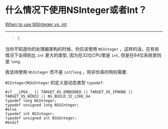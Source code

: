 # 什么情况下使用NSInteger或者Int？
[When to use NSInteger vs. int](https://stackoverflow.com/questions/4445173/when-to-use-nsinteger-vs-int)

___



> 1

当你不知道你的处理器架构的时候，你应该使用 `NSInteger` ，这样的话，在有些情况下会得到比 `int` 更大的类型, 因为在32位CPU里是 `int`, 但是在64位系统里则是 `long`.

我坚持使用 `NSInteger` 而不是 `int`/`long` ，除非你真的特别需要.

`NSInteger`/`NSUInteger` 的定义是动态类型 `typedef`:

```
#if __LP64__ || TARGET_OS_EMBEDDED || TARGET_OS_IPHONE || TARGET_OS_WIN32 || NS_BUILD_32_LIKE_64
typedef long NSInteger;
typedef unsigned long NSUInteger;
#else
typedef int NSInteger;
typedef unsigned int NSUInteger;
#endif
```